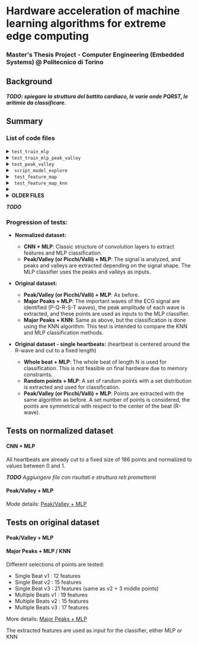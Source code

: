 # Hardware acceleration of machine learning algorithms for extreme edge computing
### Master's Thesis Project - Computer Engineering (Embedded Systems) @ Politecnico di Torino

## Background

#### ***TODO**: spiegare la struttura del battito cardiaco, le varie onde PQRST, le aritimie da classificare.*

## Summary
### List of code files
<details><summary><code>test_train_mlp</code></summary>
   Extracts single heartbeats of fixed length centered around the R-peak. Trains the MLP classifier on the whole beat. 
</details>
<details><summary><code>test_train_mlp_peak_valley</code></summary>
   Extracts single heartbeats of fixed length centered around the R-peak. Uses the peak/valley algorithm to extract N points. Trains the MLP classifier on the extracted points. 
</details>
<details><summary><code>test_peak_valley</code></summary>
Testing and plotting of the peak/valley method on the whole ECG waveform. No training
</details>
<details><summary><code> script_model_explore </code></summary>
Print the confusion matrix and information about the structure for all trained models in a specific folder
</details>
<details><summary><code> test_feature_map </code></summary>
Visualize the output of the internal convolution layers of a trained model and compares them to the input to the model
</details>
<details><summary><code> test_feature_map_knn </code></summary>
This script takes a trained model and confronts the performance of the CNN+MLP model with a CNN+KNN model. The feature extraction made by the CNN is the same
</details>

<details><summary><code>  </code></summary>
</details>

</details>
<details><summary><b>OLDER FILES</b></summary>

<details><summary><code> test_autoenc_cnn </code></summary>
Train a CNN model with an autoencoder structure using convolution and convolution transpose layers. Shows the performance and output of the model
</details>
<details><summary><code> test_autoenc_dense </code></summary>
Train a MLP model with an autoencoder structure using fully connected layers. Shows the performance and output of the model
</details>
<details><summary><code> test_qrs_detect </code></summary>
Applies different algorithms to extract the important peaks of the heartbeat. Uses QRS detection algorithm, P and T wave detection usign phasor transform.
</details>

</details>

***TODO***


### Progression of tests:
- **Normalized dataset:**
   - **CNN + MLP**: Classic structure of convolution layers to extract features and MLP classification.
   - **Peak/Valley (or Picchi/Valli) + MLP**: The signal is analyzed, and peaks and valleys are extracted depending on the signal shape. The MLP classifier uses the peaks and valleys as inputs.

- **Original dataset:**
  - **Peak/Valley (or Picchi/Valli) + MLP**: As before.
  - **Major Peaks + MLP**: The important waves of the ECG signal are identified (P-Q-R-S-T waves), the peak amplitude of each wave is extracted, and these points are used as inputs to the MLP classifier.
  - **Major Peaks + KNN**: Same as above, but the classification is done using the KNN algorithm. This test is intended to compare the KNN and MLP classification methods.

- **Original dataset - single heartbeats:** (heartbeat is centered around the R-wave and cut to a fixed length)
  - **Whole beat + MLP**: The whole beat of length N is used for classification. This is not feasible on final hardware due to memory constraints.
  - **Random points + MLP**: A set of random points with a set distribution is extracted and used for classification.
  - **Peak/Valley (or Picchi/Valli) + MLP**: Points are extracted with the same algorithm as before. A set number of points is considered, the points are symmetrical with respect to the center of the beat (R-wave).


## Tests on normalized dataset

#### CNN + MLP
All heartbeats are already cut to a fixed size of 186 points and normalized to values between 0 and 1. 

***TODO** Aggiungere file con risultati e struttura reti promettenti*

#### Peak/Valley + MLP
Mode details: [Peak/Valley + MLP](/docs/peak_valley.md)

## Tests on original dataset

#### Peak/Valley + MLP

#### Major Peaks + MLP / KNN
Different selections of points are tested:
- Single Beat v1 : 12 features
- Single Beat v2 : 15 features
- Single Beat v3 : 21 features (same as v2 + 3 middle points)
- Multiple Beats v1 : 19 features
- Multiple Beats v2 : 15 features
- Multiple Beats v3 : 17 features

More details: [Major Peaks + MLP](/docs/major_peaks_mlp.md)

The extracted features are used as input for the classifier, either MLP or KNN